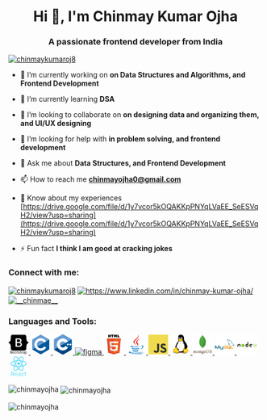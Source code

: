 <h1 align="center">Hi 👋, I'm Chinmay Kumar Ojha</h1>
<h3 align="center">A passionate frontend developer from India</h3>

<p align="left"> <a href="https://twitter.com/chinmaykumaroj8" target="blank"><img src="https://img.shields.io/twitter/follow/chinmaykumaroj8?logo=twitter&style=for-the-badge" alt="chinmaykumaroj8" /></a> </p>

- 🔭 I’m currently working on **on Data Structures and Algorithms, and Frontend Development**

- 🌱 I’m currently learning **DSA**

- 👯 I’m looking to collaborate on **on designing data and organizing them, and UI/UX designing**

- 🤝 I’m looking for help with **in problem solving, and frontend development**

- 💬 Ask me about **Data Structures, and Frontend Development**

- 📫 How to reach me **chinmayojha0@gmail.com**

- 📄 Know about my experiences [https://drive.google.com/file/d/1y7vcor5kOQAKKpPNYqLVaEE_SeESVqH2/view?usp=sharing](https://drive.google.com/file/d/1y7vcor5kOQAKKpPNYqLVaEE_SeESVqH2/view?usp=sharing)

- ⚡ Fun fact **I think I am good at cracking jokes**

<h3 align="left">Connect with me:</h3>
<p align="left">
<a href="https://twitter.com/chinmaykumaroj8" target="blank"><img align="center" src="https://raw.githubusercontent.com/rahuldkjain/github-profile-readme-generator/master/src/images/icons/Social/twitter.svg" alt="chinmaykumaroj8" height="30" width="40" /></a>
<a href="https://linkedin.com/in/https://www.linkedin.com/in/chinmay-kumar-ojha/" target="blank"><img align="center" src="https://raw.githubusercontent.com/rahuldkjain/github-profile-readme-generator/master/src/images/icons/Social/linked-in-alt.svg" alt="https://www.linkedin.com/in/chinmay-kumar-ojha/" height="30" width="40" /></a>
<a href="https://instagram.com/__chinmae__" target="blank"><img align="center" src="https://raw.githubusercontent.com/rahuldkjain/github-profile-readme-generator/master/src/images/icons/Social/instagram.svg" alt="__chinmae__" height="30" width="40" /></a>
</p>

<h3 align="left">Languages and Tools:</h3>
<p align="left"> <a href="https://getbootstrap.com" target="_blank" rel="noreferrer"> <img src="https://raw.githubusercontent.com/devicons/devicon/master/icons/bootstrap/bootstrap-plain-wordmark.svg" alt="bootstrap" width="40" height="40"/> </a> <a href="https://www.cprogramming.com/" target="_blank" rel="noreferrer"> <img src="https://raw.githubusercontent.com/devicons/devicon/master/icons/c/c-original.svg" alt="c" width="40" height="40"/> </a> <a href="https://www.w3schools.com/cpp/" target="_blank" rel="noreferrer"> <img src="https://raw.githubusercontent.com/devicons/devicon/master/icons/cplusplus/cplusplus-original.svg" alt="cplusplus" width="40" height="40"/> </a> <a href="https://www.figma.com/" target="_blank" rel="noreferrer"> <img src="https://www.vectorlogo.zone/logos/figma/figma-icon.svg" alt="figma" width="40" height="40"/> </a> <a href="https://www.w3.org/html/" target="_blank" rel="noreferrer"> <img src="https://raw.githubusercontent.com/devicons/devicon/master/icons/html5/html5-original-wordmark.svg" alt="html5" width="40" height="40"/> </a> <a href="https://www.java.com" target="_blank" rel="noreferrer"> <img src="https://raw.githubusercontent.com/devicons/devicon/master/icons/java/java-original.svg" alt="java" width="40" height="40"/> </a> <a href="https://developer.mozilla.org/en-US/docs/Web/JavaScript" target="_blank" rel="noreferrer"> <img src="https://raw.githubusercontent.com/devicons/devicon/master/icons/javascript/javascript-original.svg" alt="javascript" width="40" height="40"/> </a> <a href="https://www.linux.org/" target="_blank" rel="noreferrer"> <img src="https://raw.githubusercontent.com/devicons/devicon/master/icons/linux/linux-original.svg" alt="linux" width="40" height="40"/> </a> <a href="https://www.mongodb.com/" target="_blank" rel="noreferrer"> <img src="https://raw.githubusercontent.com/devicons/devicon/master/icons/mongodb/mongodb-original-wordmark.svg" alt="mongodb" width="40" height="40"/> </a> <a href="https://www.mysql.com/" target="_blank" rel="noreferrer"> <img src="https://raw.githubusercontent.com/devicons/devicon/master/icons/mysql/mysql-original-wordmark.svg" alt="mysql" width="40" height="40"/> </a> <a href="https://nodejs.org" target="_blank" rel="noreferrer"> <img src="https://raw.githubusercontent.com/devicons/devicon/master/icons/nodejs/nodejs-original-wordmark.svg" alt="nodejs" width="40" height="40"/> </a> <a href="https://reactjs.org/" target="_blank" rel="noreferrer"> <img src="https://raw.githubusercontent.com/devicons/devicon/master/icons/react/react-original-wordmark.svg" alt="react" width="40" height="40"/> </a> </p>

<p><img align="left" src="https://github-readme-stats.vercel.app/api/top-langs?username=chinmayojha&show_icons=true&locale=en&layout=compact" alt="chinmayojha" /></p>

<p>&nbsp;<img align="center" src="https://github-readme-stats.vercel.app/api?username=chinmayojha&show_icons=true&locale=en" alt="chinmayojha" /></p>

<p><img align="center" src="https://github-readme-streak-stats.herokuapp.com/?user=chinmayojha&" alt="chinmayojha" /></p>
